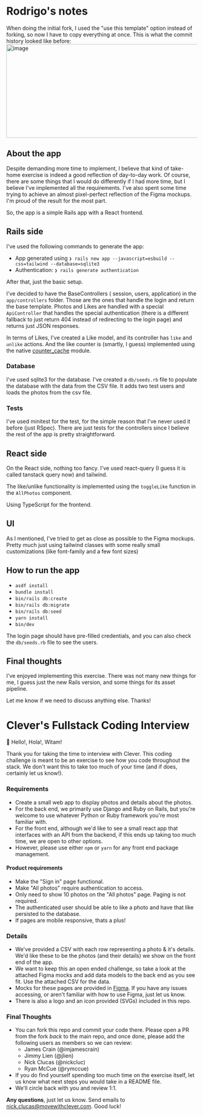 # Rodrigo's notes

When doing the initial fork, I used the "use this template" option
instead of forking, so now I have to copy everything at once. This is what the commit history looked like before:
<img width="873" height="246" alt="image" src="https://github.com/user-attachments/assets/ce693329-ecf4-49c5-a578-d815689ef5d4" />


## About the app

Despite demanding more time to implement, I believe that kind of take-home exercise is indeed a good reflection of day-to-day work. Of course, there are some things that I would do differently if I had more time, but I believe I've implemented all the requirements. I've also spent some time trying to achieve an almost pixel-perfect reflection of the Figma mockups. I'm proud of the result for the most part. 

So, the app is a simple Rails app with a React frontend.

## Rails side

I've used the following commands to generate the app:

- App generated using `❯ rails new app --javascript=esbuild --css=tailwind --database=sqlite3`
- Authentication: `❯ rails generate authentication`

After that, just the basic setup. 

I've decided to have the BaseControllers ( session, users, application) in the `app/controllers` folder. Those are the ones that handle the login and return the base template. Photos and Likes are handled with a special `ApiController` that handles the  special authentication (there is a different fallback to just return 404 instead of redirecting to the login page) and returns just JSON responses.

In terms of Likes, I've created a Like model, and its controller has `like` and `unlike` actions. 
And the like counter is (smartly, I guess) implemented using the  native [counter_cache](https://api.rubyonrails.org/classes/ActiveRecord/CounterCache.html) module.

### Database

I've used sqlite3 for the database. I've created a `db/seeds.rb` file to populate the database with the data from the CSV file. It adds two test users and loads the photos from the csv file.

### Tests

I've used minitest for the test, for the simple reason that I've never used it before (just RSpec). There are just tests for the controllers since I believe the rest of the app is pretty straightforward.

## React side

On the React side, nothing too fancy. I've used react-query (I guess it is called tanstack query now) and tailwind. 

The like/unlike functionality is implemented using the `toggleLike` function in the `AllPhotos` component.

Using TypeScript for the frontend.

## UI 

As I mentioned, I've tried to get as close as possible to the Figma mockups. Pretty much just using tailwind classes with some really small customizations (like font-family and a few font sizes)

## How to run the app

- `asdf install`
- `bundle install`
- `bin/rails db:create`
- `bin/rails db:migrate`
- `bin/rails db:seed`
- `yarn install`
- `bin/dev`

The login page should have pre-filled credentials, and you can also check the `db/seeds.rb` file to see the users.

## Final thoughts

I've enjoyed implementing this exercise. There was not many new things for me, I guess just the new Rails version, and some things for its asset pipeline.

Let me know if we need to discuss anything else. Thanks!


# Clever's Fullstack Coding Interview
👋 Hello!, Hola!, Witam!

Thank you for taking the time to interview with Clever. This coding challenge is meant to be an exercise to see how you code throughout the stack. We don't want this to take too much of your time (and if does, certainly let us know!).

### Requirements
- Create a small web app to display photos and details about the photos.
- For the back end, we primarily use Django and Ruby on Rails, but you're welcome to use whatever Python or Ruby framework you're most familiar with.
- For the front end, although we'd like to see a small react app that interfaces with an API from the backend, if this ends up taking too much time, we are open to other options.
- However, please use either `npm` or `yarn` for any front end package management.

#### Product requirements
- Make the "Sign in" page functional.
- Make "All photos" require authentication to access.
- Only need to show 10 photos on the "All photos" page. Paging is not required.
- The authenticated user should be able to like a photo and have that like persisted to the database.
- If pages are mobile responsive, thats a plus!

### Details
- We've provided a CSV with each row representing a photo & it's details. We'd like these to be the photos (and their details) we show on the front end of the app.
- We want to keep this an open ended challenge, so take a look at the attached Figma mocks and add data models to the back end as you see fit. Use the attached CSV for the data.
- Mocks for these pages are provided in [Figma](https://www.figma.com/file/wr1seCuhlRtoFGuz1iWgyF/Frontend-Coding-Mocks?type=design&node-id=0%3A1&mode=design&t=Uw1av3TypDUDcLAd-1). If you have any issues accessing, or aren't familiar with how to use Figma, just let us know.
- There is also a logo and an icon provided (SVGs) included in this repo.

### Final Thoughts
- You can fork this repo and commit your code there. Please open a PR from the fork _back_ to the main repo, and once done, please add the following users as members so we can review:
  - James Crain (@imjamescrain)
  - Jimmy Lien (@jlien)
  - Nick Clucas (@nickcluc)
  - Ryan McCue (@rymccue)
- If you do find yourself spending too much time on the exercise itself, let us know what next steps you would take in a README file.
- We'll circle back with you and review 1:1.

**Any questions**, just let us know. Send emails to <a href="mailto:nick.clucas@movewithclever.com">nick.clucas@movewithclever.com</a>. Good luck!
